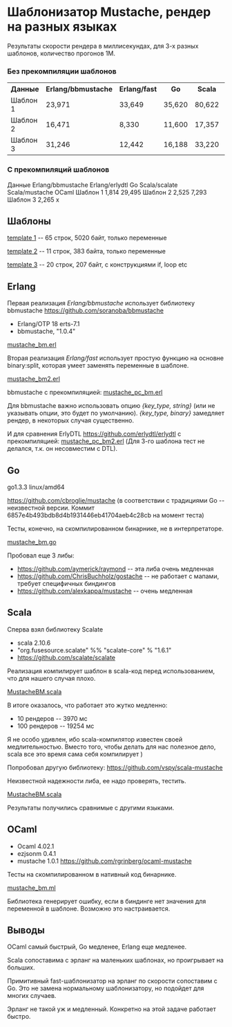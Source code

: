# Шаблонизатор Mustache, рендер на разных языках

Результаты скорости рендера в миллисекундах, для 3-х разных шаблонов, количество прогонов 1М.

### Без прекомпиляции шаблонов

<table>

<tr>
<th>Данные</th>
<th>Erlang/bbmustache</th>
<th>Erlang/fast</th>
<th>Go</th>
<th>Scala</th>
<th>OCaml</th>
</tr>

<tr>
<td>Шаблон 1</td>
<td>23,971</td>
<td>33,649</td>
<td>35,620</td>
<td>80,622</td>
<td>19,541</td>
</tr>

<tr>
<td>Шаблон 2</td>
<td>16,471</td>
<td>8,330</td>
<td>11,600</td>
<td>17,357</td>
<td>5,865</td>
</tr>

<tr>
<td>Шаблон 3</td>
<td>31,246</td>
<td>12,442</td>
<td>16,188</td>
<td>33,220</td>
<td>9,034</td>
</tr>

</table>


### С прекомпиляций шаблонов

<tr>
<th>Данные</th>
<th>Erlang/bbmustache</th>
<th>Erlang/erlydtl</th>
<th>Go</th>
<th>Scala/scalate</th>
<th>Scala/mustache</th>
<th>OCaml</th>
</tr>

<tr>
<td>Шаблон 1</td>
<td>1,814</td>
<td>29,495</td>
<td>
<td>
<td>
<td>
</tr>

<tr>
<td>Шаблон 2</td>
<td>2,525</td>
<td>7,293</td>
<td>
<td>
<td>
<td>
</tr>

<tr>
<td>Шаблон 3</td>
<td>2,265</td>
<td>x</td>
<td>
<td>
<td>
<td>
</tr>

</table>


##  Шаблоны

[template 1](data/template1.html) -- 65 строк, 5020 байт, только переменные

[template 2](data/template2.html) -- 11 строк, 383 байта, только переменные

[template 3](data/template3.html) -- 20 строк, 207 байт, с конструкциями if, loop etc


## Erlang

Первая реализация *Erlang/bbmustache* использует библиотеку bbmustache https://github.com/soranoba/bbmustache

- Erlang/OTP 18 erts-7.1
- bbmustache, "1.0.4"

[mustache_bm.erl](erl_bbmustache/src/mustache_bm.erl)

Вторая реализация *Erlang/fast* использует простую функцию на основне binary:split, которая умеет заменять переменные в шаблоне.

[mustache_bm2.erl](erl_fast/src/mustache_bm2.erl)

bbmustache с прекомпиляцией:
[mustache_pc_bm.erl](erl_bbmustache/src/mustache_pc_bm.erl)

Для bbmustache важно использовать опцию _{key\_type, string}_ (или не указывать опции, это будет по умолчанию). _{key\_type, binary}_ замедляет рендер, в некоторых случая существенно.

И для сравнения ErlyDTL https://github.com/erlydtl/erlydtl с прекомпиляцией:
[mustache_pc_bm2.erl](erl_erlydtl/src/mustache_pc_bm2.erl)
(Для 3-го шаблона тест не делался, т.к. он несовместим с DTL).

## Go

go1.3.3 linux/amd64

https://github.com/cbroglie/mustache (в соответствии с традициями Go -- неизвестной версии.
Коммит 6857e4b493bdb8d4b1931446eb41704aeb4c28cb на момент теста)

Тесты, конечно, на скомпилированном бинарнике, не в интерпретаторе.

[mustache_bm.go](go_mustache/src/mbm/mustache_bm.go)

Пробовал еще 3 либы:
- https://github.com/aymerick/raymond -- эта либа очень медленная
- https://github.com/ChrisBuchholz/gostache -- не работает с мапами, требует специфичных биндингов
- https://github.com/alexkappa/mustache -- очень медленная


## Scala

Сперва взял библиотеку Scalate

- scala 2.10.6
- "org.fusesource.scalate" %% "scalate-core" % "1.6.1"
- https://github.com/scalate/scalate

Реализация компилирует шаблон в scala-код перед использованием, что для нашего случая плохо.

[MustacheBM.scala](scala_scalate/src/main/scala/MustacheBM.scala)

В итоге оказалось, что работает это жутко медленно:
- 10 рендеров -- 3970 мс
- 100 рендеров -- 19254 мс

Я не особо удивлен, ибо scala-компилятор известен своей медлительностью.
Вместо того, чтобы делать для нас полезное дело, scala все это время сама себя компилирует )


Попробовал другую библиотеку: https://github.com/vspy/scala-mustache

Неизвестной надежности либа, ее надо проверять, тестить.

[MustacheBM.scala](scala_mustache/src/main/scala/MustacheBM.scala)

Результаты получились сравнимые с другими языками.


## OCaml

- Ocaml 4.02.1
- ezjsonm 0.4.1
- mustache 1.0.1 https://github.com/rgrinberg/ocaml-mustache

Тесты на скомпилированном в нативный код бинарнике.

[mustache_bm.ml](ocaml_mustache/src/mustache_bm.ml)

Библиотека генерирует ошибку, если в биндинге нет значения для переменной в шаблоне.
Возможно это настраивается.


## Выводы

OCaml самый быстрый, Go медленее, Erlang еще медленее.

Scala сопоставима с эрланг на маленьких шаблонах, но проигрывает на больших.

Примитивный fast-шаблонизатор на эрланг по скорости сопоставим с Go. Это не замена нормальному шаблонизатору, но подойдет для многих случаев.

Эрланг не такой уж и медленный. Конкретно на этой задаче работает быстро.
